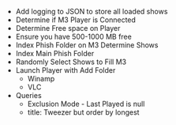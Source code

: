 - Add logging to JSON to store all loaded shows 
- Determine if M3 Player is Connected
- Determine Free space on Player
- Ensure you have 500-1000 MB free
- Index Phish Folder on M3 Determine Shows
- Index Main Phish Folder
- Randomly Select Shows to Fill M3
- Launch Player with Add Folder
  - Winamp
  - VLC
- Queries
  - Exclusion Mode - Last Played is null
  - title: Tweezer but order by longest